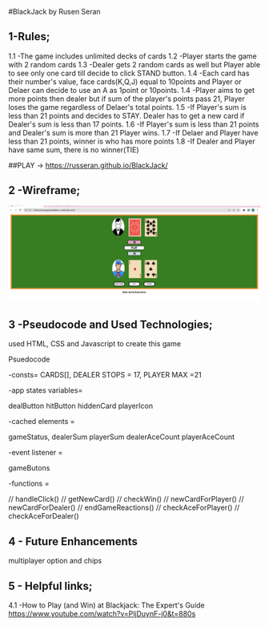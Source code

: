  #BlackJack by Rusen Seran
## 1-Rules;
1.1 -The game includes unlimited decks of cards
1.2 -Player starts the game with 2 random cards
1.3 -Dealer gets 2 random cards as well but Player able to see only one card till decide to click STAND button.
1.4 -Each card has their number's value, face cards(K,Q,J) equal to 10points and Player or Delaer can decide to use an A as 1point or 10points.
1.4 -Player aims to get more points then dealer but if sum of the player's points pass 21, Player loses the game regardless of Delaer's total points.
1.5 -If Player's sum is less than 21 points and decides to STAY. Dealer has to get a new card if Dealer's sum is less than 17 points.
1.6 -If Player's sum is less than 21 points and Dealer's sum is more than 21 Player wins.
1.7 -If Delaer and Player have less than 21 points, winner is who has more points
1.8 -If Dealer and Player have same sum, there is no winner(TIE)

##PLAY -> https://russeran.github.io/BlackJack/
## 2 -Wireframe;

![wireframe](img/gamess.png)

## 3 -Pseudocode and Used Technologies;

used HTML, CSS and Javascript to create this game

Psuedocode

-consts= CARDS[], DEALER STOPS = 17, PLAYER MAX =21

-app states variables= 

dealButton
hitButton
hiddenCard
playerIcon

-cached elements = 

gameStatus, 
dealerSum
playerSum
dealerAceCount
playerAceCount

-event listener = 

gameButons

-functions = 

// handleClick()
// getNewCard()
// checkWin()
// newCardForPlayer()
// newCardForDealer()
// endGameReactions()
// checkAceForPlayer()
// checkAceForDealer()

## 4 - Future Enhancements

multiplayer option and chips
## 5 - Helpful links;

4.1 -How to Play (and Win) at Blackjack: The Expert's Guide
https://www.youtube.com/watch?v=PljDuynF-j0&t=880s



